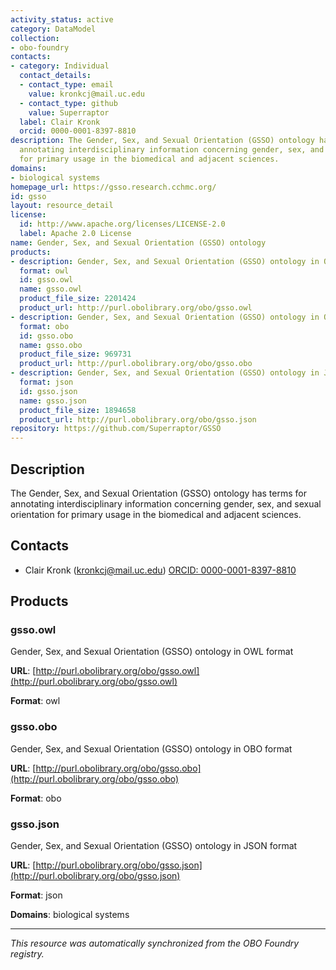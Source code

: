```yaml
---
activity_status: active
category: DataModel
collection:
- obo-foundry
contacts:
- category: Individual
  contact_details:
  - contact_type: email
    value: kronkcj@mail.uc.edu
  - contact_type: github
    value: Superraptor
  label: Clair Kronk
  orcid: 0000-0001-8397-8810
description: The Gender, Sex, and Sexual Orientation (GSSO) ontology has terms for
  annotating interdisciplinary information concerning gender, sex, and sexual orientation
  for primary usage in the biomedical and adjacent sciences.
domains:
- biological systems
homepage_url: https://gsso.research.cchmc.org/
id: gsso
layout: resource_detail
license:
  id: http://www.apache.org/licenses/LICENSE-2.0
  label: Apache 2.0 License
name: Gender, Sex, and Sexual Orientation (GSSO) ontology
products:
- description: Gender, Sex, and Sexual Orientation (GSSO) ontology in OWL format
  format: owl
  id: gsso.owl
  name: gsso.owl
  product_file_size: 2201424
  product_url: http://purl.obolibrary.org/obo/gsso.owl
- description: Gender, Sex, and Sexual Orientation (GSSO) ontology in OBO format
  format: obo
  id: gsso.obo
  name: gsso.obo
  product_file_size: 969731
  product_url: http://purl.obolibrary.org/obo/gsso.obo
- description: Gender, Sex, and Sexual Orientation (GSSO) ontology in JSON format
  format: json
  id: gsso.json
  name: gsso.json
  product_file_size: 1894658
  product_url: http://purl.obolibrary.org/obo/gsso.json
repository: https://github.com/Superraptor/GSSO
---
```

## Description

The Gender, Sex, and Sexual Orientation (GSSO) ontology has terms for annotating interdisciplinary information concerning gender, sex, and sexual orientation for primary usage in the biomedical and adjacent sciences.

## Contacts

- Clair Kronk (kronkcj@mail.uc.edu) [ORCID: 0000-0001-8397-8810](https://orcid.org/0000-0001-8397-8810)

## Products

### gsso.owl

Gender, Sex, and Sexual Orientation (GSSO) ontology in OWL format

**URL**: [http://purl.obolibrary.org/obo/gsso.owl](http://purl.obolibrary.org/obo/gsso.owl)

**Format**: owl

### gsso.obo

Gender, Sex, and Sexual Orientation (GSSO) ontology in OBO format

**URL**: [http://purl.obolibrary.org/obo/gsso.obo](http://purl.obolibrary.org/obo/gsso.obo)

**Format**: obo

### gsso.json

Gender, Sex, and Sexual Orientation (GSSO) ontology in JSON format

**URL**: [http://purl.obolibrary.org/obo/gsso.json](http://purl.obolibrary.org/obo/gsso.json)

**Format**: json

**Domains**: biological systems

---

*This resource was automatically synchronized from the OBO Foundry registry.*